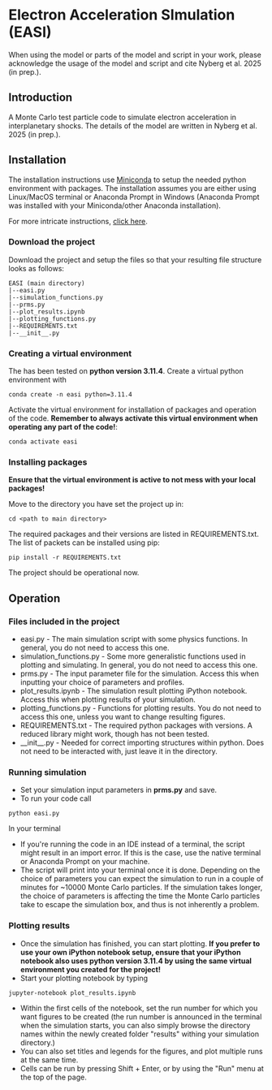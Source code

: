 # Electron Acceleration SImulation (EASI)

When using the model or parts of the model and script in your work, please acknowledge the usage of the model and script and cite Nyberg et al. 2025 (in prep.).

## Introduction

A Monte Carlo test particle code to simulate electron acceleration in interplanetary shocks. The details of the model are written in Nyberg et al. 2025 (in prep.).

## Installation

The installation instructions use [Miniconda](https://www.anaconda.com/docs/getting-started/miniconda/install) to setup the needed python environment with packages. The installation assumes you are either using Linux/MacOS terminal or Anaconda Prompt in Windows (Anaconda Prompt was installed with your Miniconda/other Anaconda installation).

For more intricate instructions, [click here](https://gitlab.utu.fi/lanjoh/easi-documentation/-/blob/main/Documentation.md). 

### Download the project

Download the project and setup the files so that your resulting file structure looks as follows:
```
EASI (main directory)
|--easi.py
|--simulation_functions.py
|--prms.py
|--plot_results.ipynb
|--plotting_functions.py
|--REQUIREMENTS.txt
|--__init__.py
```

### Creating a virtual environment

The has been tested on **python version 3.11.4**. Create a virtual python environment with 
```
conda create -n easi python=3.11.4
```

Activate the virtual environment for installation of packages and operation of the code. **Remember to always activate this virtual environment when operating any part of the code!**:
```
conda activate easi
```

### Installing packages

**Ensure that the virtual environment is active to not mess with your local packages!** 

Move to the directory you have set the project up in:
```
cd <path to main directory>
```

The required packages and their versions are listed in REQUIREMENTS.txt. The list of packets can be installed using pip:
```
pip install -r REQUIREMENTS.txt
```

The project should be operational now.

## Operation

### Files included in the project

- easi.py - The main simulation script with some physics functions. In general, you do not need to access this one.
- simulation\_functions.py - Some more generalistic functions used in plotting and simulating. In general, you do not need to access this one.
- prms.py - The input parameter file for the simulation. Access this when inputting your choice of parameters and profiles.
- plot\_results.ipynb - The simulation result plotting iPython notebook. Access this when plotting results of your simulation.
- plotting\_functions.py - Functions for plotting results. You do not need to access this one, unless you want to change resulting figures.
- REQUIREMENTS.txt - The required python packages with versions. A reduced library might work, though has not been tested.
- \_\_init\_\_.py - Needed for correct importing structures within python. Does not need to be interacted with, just leave it in the directory.

### Running simulation
- Set your simulation input parameters in **prms.py** and save.
- To run your code call 
```
python easi.py
```
In your terminal
- If you're running the code in an IDE instead of a terminal, the script might result in an import error. If this is the case, use the native terminal or Anaconda Prompt on your machine.
- The script will print into your terminal once it is done. Depending on the choice of parameters you can expect the simulation to run in a couple of minutes for \~10000 Monte Carlo particles. If the simulation takes longer, the choice of parameters is affecting the time the Monte Carlo particles take to escape the simulation box, and thus is not inherently a problem.

### Plotting results
- Once the simulation has finished, you can start plotting. **If you prefer to use your own iPython notebook setup, ensure that your iPython notebook also uses python version 3.11.4 by using the same virtual environment you created for the project!**
- Start your plotting notebook by typing 
```
jupyter-notebook plot_results.ipynb
```
- Within the first cells of the notebook, set the run number for which you want figures to be created (the run number is announced in the terminal when the simulation starts, you can also simply browse the directory names within the newly created folder "results" withing your simulation directory.)
- You can also set titles and legends for the figures, and plot multiple runs at the same time.
- Cells can be run by pressing Shift + Enter, or by using the "Run" menu at the top of the page. 

